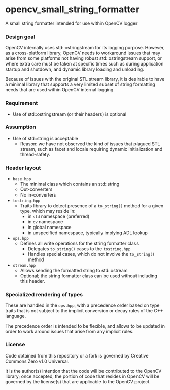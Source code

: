 # opencv_small_string_formatter
A small string formatter intended for use within OpenCV logger

### Design goal

OpenCV internally uses std::ostringstream for its logging purpose. However,
as a cross-platform library, OpenCV needs to workaround issues that may
arise from some platforms not having robust std::ostringstream support,
or where extra care must be taken at specific times such as during 
application startup and shutdown, and dynamic library loading and unloading.

Because of issues with the original STL stream library, it is desirable
to have a minimal library that supports a very limited subset of string
formatting needs that are used within OpenCV internal logging.

### Requirement

- Use of std::ostringstream (or their headers) is optional

### Assumption

- Use of std::string is acceptable
  - Reason: we have not observed the kind of issues that plagued STL stream,
    such as facet and locale requiring dynamic initialization and
    thread-safety.

### Header layout

- ```base.hpp```
  - The minimal class which contains an std::string
  - Out-converters
  - No in-converters
- ```tostring.hpp```
  - Traits library to detect presence of a ```to_string()``` method for
    a given type, which may reside in:
    - in ```std``` namespace (preferred)
    - in ```cv``` namespace
    - in global namespace
    - in unspecified namespace, typically implying ADL lookup
- ```ops.hpp```
  - Defines all write operations for the string formatter class
    - Delegates ```to_string()``` cases to the ```tostring.hpp```
    - Handles special cases, which do not involve the ```to_string()``` method
- ```stream.hpp```
  - Allows sending the formatted string to std::ostream
  - Optional; the string formatter class can be used without including this header.

### Specialized rendering of types

These are handled in the ```ops.hpp```, with a precedence order based on type traits
that is not subject to the implicit conversion or decay rules of the C++ language.

The precedence order is intended to be flexible, and allows to be updated in order
to work around issues that arise from any implicit rules.

### License

Code obtained from this repository or a fork is governed by Creative Commons Zero v1.0 Universal.

It is the author(s) intention that the code will be contributed to the OpenCV library;
once accepted, the portion of code that resides in OpenCV will be governed by the
license(s) that are applicable to the OpenCV project.
